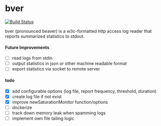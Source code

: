 # bver
[![Build Status](https://travis-ci.org/wenvlem/bver.svg?branch=master)](https://travis-ci.org/wenvlem/bver)
<!-- [![GoDoc](https://godoc.org/github.com/wenvlem/bver?status.svg)](https://godoc.org/github.com/wenvlem/bver) -->

bver (pronounced beaver) is a w3c-formatted http access log reader that reports summarized statistics to stdout.

#### Future Improvements
 - [ ] read logs from stdin
 - [ ] output statistics in json or other machine readable format
 - [ ] export statistics via socket to remote server

#### todo
 - [x] add configurable options (log file, report frequency, threshold, duration)
 - [x] create log file if not exist
 - [x] improve newSaturationMonitor function/options
 - [ ] dockerize
 - [ ] track down memory leak when spamming logs
 - [ ] implement own file tailing logic
